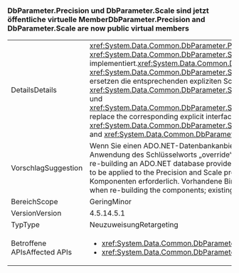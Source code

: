 ### <a name="dbparameterprecision-and-dbparameterscale-are-now-public-virtual-members"></a><span data-ttu-id="4f814-101">DbParameter.Precision und DbParameter.Scale sind jetzt öffentliche virtuelle Member</span><span class="sxs-lookup"><span data-stu-id="4f814-101">DbParameter.Precision and DbParameter.Scale are now public virtual members</span></span>

|   |   |
|---|---|
|<span data-ttu-id="4f814-102">Details</span><span class="sxs-lookup"><span data-stu-id="4f814-102">Details</span></span>|<span data-ttu-id="4f814-103"><xref:System.Data.Common.DbParameter.Precision> und <xref:System.Data.Common.DbParameter.Scale> werden als öffentliche virtuelle Eigenschaften implementiert.</span><span class="sxs-lookup"><span data-stu-id="4f814-103"><xref:System.Data.Common.DbParameter.Precision> and <xref:System.Data.Common.DbParameter.Scale> are implemented as public virtual properties.</span></span> <span data-ttu-id="4f814-104">Sie ersetzen die entsprechenden expliziten Schnittstellenimplementierungen <xref:System.Data.Common.DbParameter.System%23Data%23IDbDataParameter%23Precision> und <xref:System.Data.Common.DbParameter.System%23Data%23IDbDataParameter%23Scale>.</span><span class="sxs-lookup"><span data-stu-id="4f814-104">They replace the corresponding explicit interface implementations, <xref:System.Data.Common.DbParameter.System%23Data%23IDbDataParameter%23Precision> and <xref:System.Data.Common.DbParameter.System%23Data%23IDbDataParameter%23Scale>.</span></span>|
|<span data-ttu-id="4f814-105">Vorschlag</span><span class="sxs-lookup"><span data-stu-id="4f814-105">Suggestion</span></span>|<span data-ttu-id="4f814-106">Wenn Sie einen ADO.NET-Datenbankanbieter neu erstellen, erfordern diese Unterschiede die Anwendung des Schlüsselworts „override“ auf die Eigenschaften „Precision“ und „Scale“.</span><span class="sxs-lookup"><span data-stu-id="4f814-106">When re-building an ADO.NET database provider, these differences will require the 'override' keyword to be applied to the Precision and Scale properties.</span></span> <span data-ttu-id="4f814-107">Dies ist nur beim erneuten Erstellen von Komponenten erforderlich. Vorhandene Binärdateien funktionieren weiterhin.</span><span class="sxs-lookup"><span data-stu-id="4f814-107">This is only needed when re-building the components; existing binaries will continue to work.</span></span>|
|<span data-ttu-id="4f814-108">Bereich</span><span class="sxs-lookup"><span data-stu-id="4f814-108">Scope</span></span>|<span data-ttu-id="4f814-109">Gering</span><span class="sxs-lookup"><span data-stu-id="4f814-109">Minor</span></span>|
|<span data-ttu-id="4f814-110">Version</span><span class="sxs-lookup"><span data-stu-id="4f814-110">Version</span></span>|<span data-ttu-id="4f814-111">4.5.1</span><span class="sxs-lookup"><span data-stu-id="4f814-111">4.5.1</span></span>|
|<span data-ttu-id="4f814-112">Typ</span><span class="sxs-lookup"><span data-stu-id="4f814-112">Type</span></span>|<span data-ttu-id="4f814-113">Neuzuweisung</span><span class="sxs-lookup"><span data-stu-id="4f814-113">Retargeting</span></span>|
|<span data-ttu-id="4f814-114">Betroffene APIs</span><span class="sxs-lookup"><span data-stu-id="4f814-114">Affected APIs</span></span>|<ul><li><xref:System.Data.Common.DbParameter.Precision?displayProperty=nameWithType></li><li><xref:System.Data.Common.DbParameter.Scale?displayProperty=nameWithType></li></ul>|

